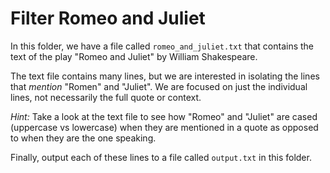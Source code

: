 # Filter Romeo and Juliet
In this folder, we have a file called `romeo_and_juliet.txt` that contains the text of the play "Romeo and Juliet" by William Shakespeare.

The text file contains many lines, but we are interested in isolating the lines that *mention* "Romen" and "Juliet". We are focused on just the individual lines, not necessarily the full quote or context.

*Hint:* Take a look at the text file to see how "Romeo" and "Juliet" are cased (uppercase vs lowercase) when they are mentioned in a quote as opposed to when they are the one speaking.

Finally, output each of these lines to a file called `output.txt` in this folder. 

